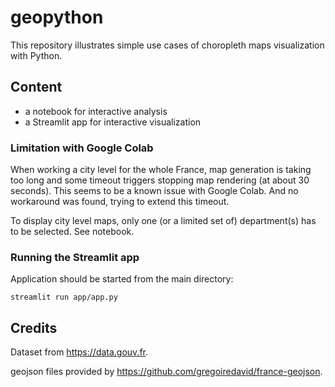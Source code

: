 # geopython

This repository illustrates simple use cases of choropleth maps visualization with Python.

## Content

* a notebook for interactive analysis
* a Streamlit app for interactive visualization

### Limitation with Google Colab

When working a city level for the whole France, map generation is taking too long and some timeout triggers stopping map rendering (at about 30 seconds). This seems to be a known issue with Google Colab. And no workaround was found, trying to extend this timeout.

To display city level maps, only one (or a limited set of) department(s) has to be selected. See notebook.

### Running the Streamlit app

Application should be started from the main directory:

```
streamlit run app/app.py
```

## Credits

Dataset from https://data.gouv.fr.

geojson files provided by https://github.com/gregoiredavid/france-geojson.
